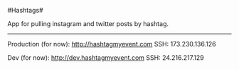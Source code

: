 #Hashtags#

App for pulling instagram and twitter posts by hashtag.

---------------------
Production (for now):
http://hashtagmyevent.com
SSH: 173.230.136.126

Dev (for now):
http://dev.hashtagmyevent.com
SSH: 24.216.217.129